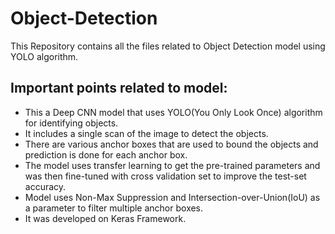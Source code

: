 # Object-Detection
This Repository contains all the files related to Object Detection model using YOLO algorithm.

## Important points related to model: 
- This a Deep CNN model that uses YOLO(You Only Look Once) algorithm for identifying objects.
- It includes a single scan of the image to detect the objects.
- There are various anchor boxes that are used to bound the objects and prediction is done for each anchor box.
- The model uses transfer learning to get the pre-trained parameters and was then fine-tuned with cross validation set to improve the test-set accuracy.
- Model uses Non-Max Suppression and Intersection-over-Union(IoU) as a parameter to filter multiple anchor boxes.
- It was developed on Keras Framework.
